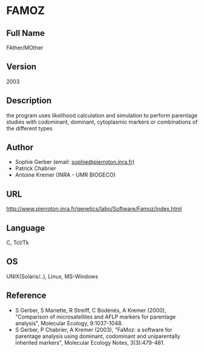 # FAMOZ

## Full Name
FAther/MOther

## Version
2003

## Description
the program uses likelihood calculation and simulation to perform parentage studies with codominant, dominant, cytoplasmic markers or combinations of the different types

## Author
* Sophie Gerber (email: sophie@pierroton.inra.fr)
* Patrick Chabrier
* Antoine Kremer (INRA - UMR BIOGECO)

## URL
http://www.pierroton.inra.fr/genetics/labo/Software/Famoz/index.html

## Language
C, Tcl/Tk

## OS
UNIX(Solaris/..), Linux, MS-Windows

## Reference
* S Gerber, S Mariette, R Streiff, C Bodénès, A Kremer (2000), "Comparison of microsatellites and AFLP markers for parentage analysis", Molecular Ecology, 9:1037-1048.
* S Gerber, P Chabrier, A Kremer (2003), "FaMoz: a software for parentage analysis using dominant, codominant and uniparentally inherited markers", Molecular Ecology Notes, 3(3):479-481.